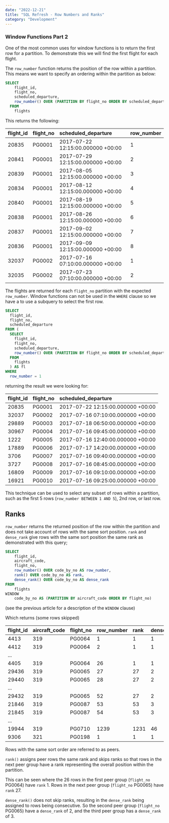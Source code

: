 ```yaml
---
date: "2022-12-21"
title: "SQL Refresh - Row Numbers and Ranks"
category: "Development"
---
```


### Window Functions Part 2

One of the most common uses for window functions is to return the first row for a partition. To demonstrate this we will find the first flight for each flight.

The `row_number` function returns the position of the row within a partition. This means we want to specify an ordering within the partition as below:

```sql
SELECT
    flight_id,
    flight_no,
    scheduled_departure,
    row_number() OVER (PARTITION BY flight_no ORDER BY scheduled_departure) AS row_number
  FROM
    flights
```

This returns the following:

| flight\_id | flight\_no | scheduled\_departure | row\_number |
| :--- | :--- | :--- | :--- |
| 20835 | PG0001 | 2017-07-22 12:15:00.000000 +00:00 | 1 |
| 20841 | PG0001 | 2017-07-29 12:15:00.000000 +00:00 | 2 |
| 20839 | PG0001 | 2017-08-05 12:15:00.000000 +00:00 | 3 |
| 20834 | PG0001 | 2017-08-12 12:15:00.000000 +00:00 | 4 |
| 20840 | PG0001 | 2017-08-19 12:15:00.000000 +00:00 | 5 |
| 20838 | PG0001 | 2017-08-26 12:15:00.000000 +00:00 | 6 |
| 20837 | PG0001 | 2017-09-02 12:15:00.000000 +00:00 | 7 |
| 20836 | PG0001 | 2017-09-09 12:15:00.000000 +00:00 | 8 |
| 32037 | PG0002 | 2017-07-16 07:10:00.000000 +00:00 | 1 |
| 32035 | PG0002 | 2017-07-23 07:10:00.000000 +00:00 | 2 |

The flights are returned for each `flight_no` partition with the expected `row_number`. Window functions can not be used in the `WHERE` clause so we have a to use a subquery to select the first row.

```sql
SELECT
  flight_id,
  flight_no,
  scheduled_departure
FROM (
  SELECT
    flight_id,
    flight_no,
    scheduled_departure,
    row_number() OVER (PARTITION BY flight_no ORDER BY scheduled_departure) AS row_number
  FROM
    flights
  ) AS fl
WHERE
  row_number = 1
```

returning the result we were looking for:

| flight\_id | flight\_no | scheduled\_departure |
| :--- | :--- | :--- |
| 20835 | PG0001 | 2017-07-22 12:15:00.000000 +00:00 |
| 32037 | PG0002 | 2017-07-16 07:10:00.000000 +00:00 |
| 29889 | PG0003 | 2017-07-18 06:50:00.000000 +00:00 |
| 30967 | PG0004 | 2017-07-16 09:45:00.000000 +00:00 |
| 1222 | PG0005 | 2017-07-16 12:40:00.000000 +00:00 |
| 17889 | PG0006 | 2017-07-17 14:20:00.000000 +00:00 |
| 3706 | PG0007 | 2017-07-16 09:40:00.000000 +00:00 |
| 3727 | PG0008 | 2017-07-16 08:45:00.000000 +00:00 |
| 16809 | PG0009 | 2017-07-16 09:10:00.000000 +00:00 |
| 16921 | PG0010 | 2017-07-16 09:25:00.000000 +00:00 |

This technique can be used to select any subset of rows within a partition, such as the first 5 rows (`row_number BETWEEN 1 AND 5`), 2nd row, or last row.

## Ranks

`row_number` returns the returned position of the row within the partition and does not take account of rows with the same sort position. `rank` and `dense_rank` give rows with the same sort position the same rank as demonstrated with this query;

```sql
SELECT
    flight_id,
    aircraft_code,
    flight_no,
    row_number() OVER code_by_no AS row_number,
    rank() OVER code_by_no AS rank,
    dense_rank() OVER code_by_no AS dense_rank
FROM
    flights
WINDOW
    code_by_no AS (PARTITION BY aircraft_code ORDER BY flight_no)
```

(see the previous article for a description of the `WINDOW` clause)

Which returns (some rows skipped)


| flight\_id | aircraft\_code | flight\_no | row\_number | rank | dense\_rank |
| :--- | :--- | :--- | :--- | :--- | :--- |
| 4413 | 319 | PG0064 | 1 | 1 | 1 |
| 4412 | 319 | PG0064 | 2 | 1 | 1 |
|  ... |
| 4405 | 319 | PG0064 | 26 | 1 | 1 |
| 29436 | 319 | PG0065 | 27 | 27 | 2 |
| 29440 | 319 | PG0065 | 28 | 27 | 2 |
| ... |
| 29432 | 319 | PG0065 | 52 | 27 | 2 |
| 21846 | 319 | PG0087 | 53 | 53 | 3 |
| 21845 | 319 | PG0087 | 54 | 53 | 3 |
| ... |
| 19944 | 319 | PG0710 | 1239 | 1231 | 46 |
| 9306 | 321 | PG0198 | 1 | 1 | 1 |

Rows with the same sort order are referred to as peers.

`rank()` assigns peer rows the same rank and skips ranks so that rows in the next peer group have a rank representing the overall position within the partition. 

This can be seen where the 26 rows in the first peer group (`flight_no` PG0064) have `rank` 1. Rows in the next peer group (`flight_no` PG0065) have `rank` 27.

`dense_rank()` does not skip ranks, resulting in the `dense_rank` being assigned to rows being consecutive. So the second peer group (`flight_no` PG0065) have a `dense_rank` of 2, and the third peer group has a `dense_rank` of 3.